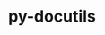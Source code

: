 ---
title: "py-docutils"
layout: cache
categories: [package, develop-2024-12-15]
meta: {"versions": ["0.20.1"], "compilers": ["gcc@=11.4.0", "gcc@=13.2.0", "gcc@=7.3.1", "gcc@=7.5.0", "gcc@=9.4.0"], "oss": ["amzn2", "ubuntu18.04", "ubuntu20.04", "ubuntu22.04", "ubuntu24.04"], "platforms": ["linux"], "targets": ["aarch64", "neoverse_n1", "ppc64le", "x86_64_v3"], "stacks": ["aws-isc", "aws-isc-aarch64", "e4s", "e4s-power", "ml-linux-aarch64-cuda", "ml-linux-x86_64-cuda", "radiuss", "root"], "num_specs": 16, "num_specs_by_stack": {"root": 16, "aws-isc-aarch64": 4, "aws-isc": 2, "radiuss": 2, "e4s-power": 1, "e4s": 1, "ml-linux-aarch64-cuda": 3, "ml-linux-x86_64-cuda": 3}}
spec_details: [{"hash": "dn3yya6qtwkk4b5tzcuouiobakpw7edf", "compiler": "gcc@=7.3.1", "versions": ["0.20.1"], "os": "amzn2", "platform": "linux", "target": "aarch64", "variants": ["build_system=python_pip"], "stacks": ["root", "aws-isc-aarch64"], "size": "-", "tarball": "https://binaries.spack.io/develop-2024-12-15/build_cache/linux-amzn2-aarch64/gcc-7.3.1/py-docutils-0.20.1/linux-amzn2-aarch64-gcc-7.3.1-py-docutils-0.20.1-dn3yya6qtwkk4b5tzcuouiobakpw7edf.spack"}, {"hash": "wyf5wubcsh2j53vk7vb5qcebsaqx2mly", "compiler": "gcc@=7.3.1", "versions": ["0.20.1"], "os": "amzn2", "platform": "linux", "target": "aarch64", "variants": ["build_system=python_pip"], "stacks": ["root", "aws-isc-aarch64"], "size": "-", "tarball": "https://binaries.spack.io/develop-2024-12-15/build_cache/linux-amzn2-aarch64/gcc-7.3.1/py-docutils-0.20.1/linux-amzn2-aarch64-gcc-7.3.1-py-docutils-0.20.1-wyf5wubcsh2j53vk7vb5qcebsaqx2mly.spack"}, {"hash": "sh2npscbkls2iek4oweupkze2due5l4m", "compiler": "gcc@=7.3.1", "versions": ["0.20.1"], "os": "amzn2", "platform": "linux", "target": "neoverse_n1", "variants": ["build_system=python_pip"], "stacks": ["root", "aws-isc-aarch64"], "size": "-", "tarball": "https://binaries.spack.io/develop-2024-12-15/build_cache/linux-amzn2-neoverse_n1/gcc-7.3.1/py-docutils-0.20.1/linux-amzn2-neoverse_n1-gcc-7.3.1-py-docutils-0.20.1-sh2npscbkls2iek4oweupkze2due5l4m.spack"}, {"hash": "gcesaip34u5nyvwgb7ro62clanpdp5m2", "compiler": "gcc@=7.3.1", "versions": ["0.20.1"], "os": "amzn2", "platform": "linux", "target": "neoverse_n1", "variants": ["build_system=python_pip"], "stacks": ["root", "aws-isc-aarch64"], "size": "-", "tarball": "https://binaries.spack.io/develop-2024-12-15/build_cache/linux-amzn2-neoverse_n1/gcc-7.3.1/py-docutils-0.20.1/linux-amzn2-neoverse_n1-gcc-7.3.1-py-docutils-0.20.1-gcesaip34u5nyvwgb7ro62clanpdp5m2.spack"}, {"hash": "sf4kev6ojeacq73te3y6x6g7g2zgdhsx", "compiler": "gcc@=7.3.1", "versions": ["0.20.1"], "os": "amzn2", "platform": "linux", "target": "x86_64_v3", "variants": ["build_system=python_pip"], "stacks": ["aws-isc", "root"], "size": "-", "tarball": "https://binaries.spack.io/develop-2024-12-15/build_cache/linux-amzn2-x86_64_v3/gcc-7.3.1/py-docutils-0.20.1/linux-amzn2-x86_64_v3-gcc-7.3.1-py-docutils-0.20.1-sf4kev6ojeacq73te3y6x6g7g2zgdhsx.spack"}, {"hash": "z7ti5s3gfgpjtmcep2mqvrzc7pg66imv", "compiler": "gcc@=7.3.1", "versions": ["0.20.1"], "os": "amzn2", "platform": "linux", "target": "x86_64_v3", "variants": ["build_system=python_pip"], "stacks": ["aws-isc", "root"], "size": "-", "tarball": "https://binaries.spack.io/develop-2024-12-15/build_cache/linux-amzn2-x86_64_v3/gcc-7.3.1/py-docutils-0.20.1/linux-amzn2-x86_64_v3-gcc-7.3.1-py-docutils-0.20.1-z7ti5s3gfgpjtmcep2mqvrzc7pg66imv.spack"}, {"hash": "qinw46ajuqoaxecl4chuehjfws3pwovw", "compiler": "gcc@=7.5.0", "versions": ["0.20.1"], "os": "ubuntu18.04", "platform": "linux", "target": "x86_64_v3", "variants": ["build_system=python_pip"], "stacks": ["radiuss", "root"], "size": "-", "tarball": "https://binaries.spack.io/develop-2024-12-15/build_cache/linux-ubuntu18.04-x86_64_v3/gcc-7.5.0/py-docutils-0.20.1/linux-ubuntu18.04-x86_64_v3-gcc-7.5.0-py-docutils-0.20.1-qinw46ajuqoaxecl4chuehjfws3pwovw.spack"}, {"hash": "bplbrfburiczpcr3hwq3u74ybklkqicq", "compiler": "gcc@=7.5.0", "versions": ["0.20.1"], "os": "ubuntu18.04", "platform": "linux", "target": "x86_64_v3", "variants": ["build_system=python_pip"], "stacks": ["radiuss", "root"], "size": "-", "tarball": "https://binaries.spack.io/develop-2024-12-15/build_cache/linux-ubuntu18.04-x86_64_v3/gcc-7.5.0/py-docutils-0.20.1/linux-ubuntu18.04-x86_64_v3-gcc-7.5.0-py-docutils-0.20.1-bplbrfburiczpcr3hwq3u74ybklkqicq.spack"}, {"hash": "jfke2bmmilscgjivegajacbjg5az6heh", "compiler": "gcc@=9.4.0", "versions": ["0.20.1"], "os": "ubuntu20.04", "platform": "linux", "target": "ppc64le", "variants": ["build_system=python_pip"], "stacks": ["e4s-power", "root"], "size": "-", "tarball": "https://binaries.spack.io/develop-2024-12-15/build_cache/linux-ubuntu20.04-ppc64le/gcc-9.4.0/py-docutils-0.20.1/linux-ubuntu20.04-ppc64le-gcc-9.4.0-py-docutils-0.20.1-jfke2bmmilscgjivegajacbjg5az6heh.spack"}, {"hash": "oqvkijx5ahi45ddeovdaeoxgkghy6cyk", "compiler": "gcc@=11.4.0", "versions": ["0.20.1"], "os": "ubuntu22.04", "platform": "linux", "target": "x86_64_v3", "variants": ["build_system=python_pip"], "stacks": ["root", "e4s"], "size": "-", "tarball": "https://binaries.spack.io/develop-2024-12-15/build_cache/linux-ubuntu22.04-x86_64_v3/gcc-11.4.0/py-docutils-0.20.1/linux-ubuntu22.04-x86_64_v3-gcc-11.4.0-py-docutils-0.20.1-oqvkijx5ahi45ddeovdaeoxgkghy6cyk.spack"}, {"hash": "kiha7fhucauwhzp6224vvjgtvu77lon2", "compiler": "gcc@=13.2.0", "versions": ["0.20.1"], "os": "ubuntu24.04", "platform": "linux", "target": "aarch64", "variants": ["build_system=python_pip"], "stacks": ["ml-linux-aarch64-cuda", "root"], "size": "-", "tarball": "https://binaries.spack.io/develop-2024-12-15/build_cache/linux-ubuntu24.04-aarch64/gcc-13.2.0/py-docutils-0.20.1/linux-ubuntu24.04-aarch64-gcc-13.2.0-py-docutils-0.20.1-kiha7fhucauwhzp6224vvjgtvu77lon2.spack"}, {"hash": "3zhfevvyq6tfkxmf7qnchf3mgkqgobrk", "compiler": "gcc@=13.2.0", "versions": ["0.20.1"], "os": "ubuntu24.04", "platform": "linux", "target": "aarch64", "variants": ["build_system=python_pip"], "stacks": ["ml-linux-aarch64-cuda", "root"], "size": "-", "tarball": "https://binaries.spack.io/develop-2024-12-15/build_cache/linux-ubuntu24.04-aarch64/gcc-13.2.0/py-docutils-0.20.1/linux-ubuntu24.04-aarch64-gcc-13.2.0-py-docutils-0.20.1-3zhfevvyq6tfkxmf7qnchf3mgkqgobrk.spack"}, {"hash": "6k2udz2jfrctispx3f7vrap7gymnvqzz", "compiler": "gcc@=13.2.0", "versions": ["0.20.1"], "os": "ubuntu24.04", "platform": "linux", "target": "aarch64", "variants": ["build_system=python_pip"], "stacks": ["ml-linux-aarch64-cuda", "root"], "size": "-", "tarball": "https://binaries.spack.io/develop-2024-12-15/build_cache/linux-ubuntu24.04-aarch64/gcc-13.2.0/py-docutils-0.20.1/linux-ubuntu24.04-aarch64-gcc-13.2.0-py-docutils-0.20.1-6k2udz2jfrctispx3f7vrap7gymnvqzz.spack"}, {"hash": "3s2ls5pwebteva4vfzu7n7wm7ivi32z5", "compiler": "gcc@=13.2.0", "versions": ["0.20.1"], "os": "ubuntu24.04", "platform": "linux", "target": "x86_64_v3", "variants": ["build_system=python_pip"], "stacks": ["ml-linux-x86_64-cuda", "root"], "size": "-", "tarball": "https://binaries.spack.io/develop-2024-12-15/build_cache/linux-ubuntu24.04-x86_64_v3/gcc-13.2.0/py-docutils-0.20.1/linux-ubuntu24.04-x86_64_v3-gcc-13.2.0-py-docutils-0.20.1-3s2ls5pwebteva4vfzu7n7wm7ivi32z5.spack"}, {"hash": "6kul2tftxeu2i2kgyofbkkkuutw2ec3n", "compiler": "gcc@=13.2.0", "versions": ["0.20.1"], "os": "ubuntu24.04", "platform": "linux", "target": "x86_64_v3", "variants": ["build_system=python_pip"], "stacks": ["ml-linux-x86_64-cuda", "root"], "size": "-", "tarball": "https://binaries.spack.io/develop-2024-12-15/build_cache/linux-ubuntu24.04-x86_64_v3/gcc-13.2.0/py-docutils-0.20.1/linux-ubuntu24.04-x86_64_v3-gcc-13.2.0-py-docutils-0.20.1-6kul2tftxeu2i2kgyofbkkkuutw2ec3n.spack"}, {"hash": "n5uincv4izyneizshrvmbeewz3uj7xvn", "compiler": "gcc@=13.2.0", "versions": ["0.20.1"], "os": "ubuntu24.04", "platform": "linux", "target": "x86_64_v3", "variants": ["build_system=python_pip"], "stacks": ["ml-linux-x86_64-cuda", "root"], "size": "-", "tarball": "https://binaries.spack.io/develop-2024-12-15/build_cache/linux-ubuntu24.04-x86_64_v3/gcc-13.2.0/py-docutils-0.20.1/linux-ubuntu24.04-x86_64_v3-gcc-13.2.0-py-docutils-0.20.1-n5uincv4izyneizshrvmbeewz3uj7xvn.spack"}]
---